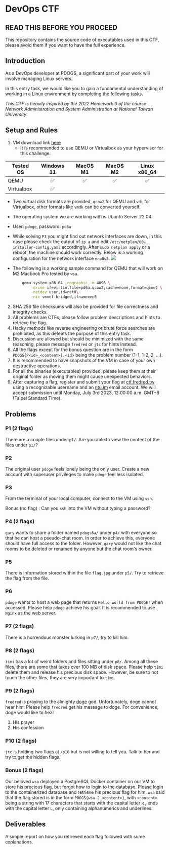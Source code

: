 # DevOps CTF

## READ THIS BEFORE YOU PROCEED
This repository contains the source code of executables used in this CTF, please avoid them if you want to have the full experience.

## Introduction

As a DevOps developer at PDOGS, a significant part of your work will involve managing Linux servers.

In this entry task, we would like you to gain a fundamental understanding of working in a Linux environment by completing the following tasks.

*This CTF is heavily inspired by the 2022 Homework 0 of the course Network Administration and System Administration at National Taiwan University*

## Setup and Rules


1. VM download link [here](https://drive.google.com/drive/folders/18MYaLvGEFTmPxtCeQvgs9xfQAThCs6-D?usp=sharing)
   * It is recommended to use QEMU or Virtualbox as your hypervisor for this challenge.

| Tested OS | Windows 11 | MacOS M1 | MacOS M2 | Linux x86_64 |
|----|:---:|:---:|:---:|:---:|
| QEMU | ✅ | ✅ | ✅ | ✅ |
| Virtualbox | ✅ |    |    |    |
   * Two virtual disk formats are provided, `qcow2` for QEMU and `vdi` for Virtualbox, other formats like `vmdk` can be converted yourself.
   * The operating system we are working with is Ubuntu Server 22.04.
   * User: `pdoge`, password: `pd6a`
   * While solving `P3` you might find out network interfaces are down, in this case please check the output of `ip a` and edit `/etc/netplan/00-installer-config.yaml` accordingly. After `sudo netplan apply` or a reboot, the machine should work correctly. Below is a working configuration for the network interface `enp0s3`.  ![](https://hackmd.io/_uploads/SyKzGLl_h.png)
   * The following is a working sample command for QEMU that will work on M2 Macbook Pro tested by `wsa`.

     ```bash
         qemu-system-x86_64 -nographic -m 4096 \
             -drive if=virtio,file=pd6a.qcow2,cache=none,format=qcow2 \
             -netdev user,id=net0\
             -nic vmnet-bridged,ifname=en0
     ```
2. SHA 256 file checksums will also be provided for file correctness and integrity checks.
3. All problems are CTFs, please follow problem descriptions and hints to retrieve the flag.
4. Hacky methods like reverse engineering or brute force searches are prohibited, as this defeats the purpose of this entry task.
5. Discussion are allowed but should be minimized with the same reasoning, please message `fredred` or `jtc` for hints instead.
6. All the flags except for the bonus question are in the form `PDOGS{P<id>_<content>}`, `<id>` being the problem number (1-1, 1-2, 2, ...).
7. It is recommended to have snapshots of the VM in case of your own destructive operations.
8. For all the binaries (executables) provided, please keep them at their original folder as moving them might cause unexpected behaviors.
9. After capturing a flag, register and submit your flag at [ctf.fredred.tw](http://ctf.fredred.tw) using a recognizable username and an [ntu.im](http://ntu.im) email account. We will accept submission until Monday, July 3rd 2023, 12:00:00 a.m. GMT+8 (Taipei Standard Time).

## Problems

### P1 (2 flags)

There are a couple files under `p1/`. Are you able to view the content of the files under `p1/`?

### P2

The original user `pdoge` feels lonely being the only user.  Create a new account with superuser privileges to make `pdoge` feel less isolated.

### P3

From the terminal of your local computer, connect to the VM using `ssh`.

Bonus (no flag) : Can you `ssh` into the VM without typing a password?

### P4 (2 flags)

`gary` wants to share a folder named `pdogs6a/` under `p4/` with everyone so that he can host a pseudo-chat room. In order to achieve this, everyone should have full access to the folder. However, `gary` would not like the chat rooms to be deleted or renamed by anyone but the chat room's owner.

### P5

There is information stored within the file `flag.jpg` under `p5/`.  Try to retrieve the flag from the file.

### P6

`pdoge` wants to host a web page that returns `Hello world from PDOGE!` when accessed. Please help `pdoge` achieve his goal. It is recommended to use `Nginx` as the web server.

### P7 (2 flags)

There is a horrendous monster lurking in `p7/`, try to kill him.

### P8 (2 flags)

`timi` has a lot of weird folders and files sitting under `p8/`. Among all these files, there are some that takes over 100 MB of disk space. Please help `timi` delete them and release his precious disk space. However, be sure to not touch the other files, they are very important to `timi`.

### P9 (2 flags)

`fredred` is praying to the almighty [doge](https://zh.wikipedia.org/zh-tw/Doge) god. Unfortunately, doge cannot hear him. Please help `fredred` get his message to doge. For convenience, doge would like to hear


1. His prayer
2. His confession

### P10 (2 flags)

`jtc` is holding two flags at `/p10` but is not willing to tell you. Talk to her and try to get the hidden flags.

### Bonus (2 flags)

Our beloved `wsa` deployed a PostgreSQL Docker container on our VM to store his precious flag, but forgot how to login to the database. Please login to the containerized database and retrieve his precious flag for him. `wsa` said that the flag stored is in the form `PDOGS{wsa-2_<content>}`, with `<content>` being a string with 17 characters that starts with the capital letter `R` , ends with the capital letter `L`, only containing alphanumerics and underlines.

## Deliverables

A simple report on how you retrieved each flag followed with some explanations.
